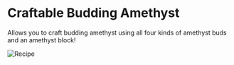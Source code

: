 # Craftable Budding Amethyst
Allows you to craft budding amethyst using all four kinds of amethyst buds and an amethyst block!

![Recipe](https://github.com/user-attachments/assets/9ffa11f9-c420-44ca-b88e-5d4a50d85061)


